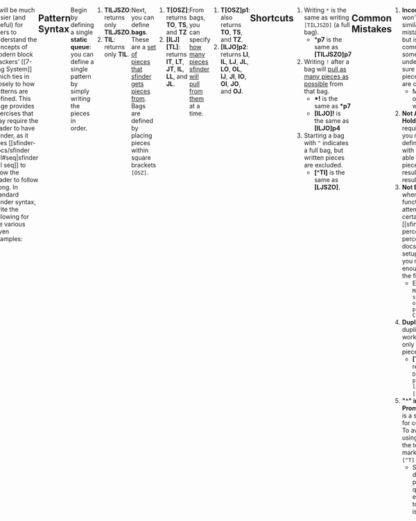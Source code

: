 ```yaml
---
title: "Parameter: Patterns"
tags:
- Guide
- Sfinder Parameter
- Solution Finder
---
```

<meta name="description" content="Detailing the pattern specification for Knewjade's solution finder." />
<style>
header{max-width: 700px; left: 50%; transform: translateX(-50%); padding: 0 2em;}
body{display: flex; justify-content: center;}
.singlePage{width: -webkit-fill-available; max-width: 700px;}
</style>

The **--patterns** parameter for [[sfinder-docs/solution-finder|solution-finder]] is one of the harder parameters to understand. 
**Patterns**, in this case, is synonymous with **queues**, but potentially more broadly defined. This page is dedicated to providing a thorough explanation and examples on the various aspects and methods of specifying patterns.

It will be much easier (and useful) for users to understand the concepts of modern block stackers' [[7-Bag System]] which ties in closely to how patterns are defined. This page provides exercises that may require the reader to have sfinder, as it uses [[sfinder-docs/sfinder util#seq|sfinder util seq]] to allow the reader to follow along. In standard sfinder syntax, write the following for the various given examples:
```YAML {title="Example Util Seq Command"}
java -jar sfinder.jar util seq -p <example input>
```
___
## Pattern Syntax
Begin by defining a single **static queue**: you can define a single pattern by simply writing the pieces in order.
1. **TILJSZO**: returns only **TILJSZO**.
2. **TIL**: returns only **TIL**.

Next, you can define **bags**. These are a <u>set of pieces that sfinder gets pieces from</u>. Bags are defined by placing pieces within square brackets ``[OSZ]``.
1. **T\[OSZ]**: returns **TO**, **TS**, and **TZ**
2. **\[ILJ]\[TL]**: returns **IT**, **LT**, **JT**, **IL**, **LL**, and **JL**.

From bags, you can specify <u>how many pieces sfinder will pull from them</u> at a time.
1. **T\[OSZ]p1**: also returns **TO**, **TS**, and **TZ**.
2. **\[ILJO]p2**: returns **LI**, **IL**, **LJ**, **JL**, **LO**, **OL**, **IJ**, **JI**, **IO**, **OI**, **JO**, and **OJ**.
___
## Shortcuts
1. Writing ``*`` is the same as writing ``[TILJSZO]`` (a full bag).
	- \***p7** is the same as **\[TILJSZO]p7**
2. Writing `!` after a bag will <u>pull as many pieces as possible</u> from that bag.
	- **\*!** is the same as **\*p7**
	- **\[ILJO]!** is the same as **\[ILJO]p4**
3. Starting a bag with `^` indicates a full bag, but written pieces are excluded.
	- **\[^TI]** is the same as **\[LJSZO]**.
___
## Common Mistakes
1. **Incorrect Bags**: This won't run into an error similar to common mistakes #2 and #3, but is the most common mistake, sometimes even undetected. Make sure the bags and pieces you're using are correct.
	- May include overlooking `!` after writing a bag.
2. **Not Accounting For Hold**: A field may require 7 pieces, so you may be inclined to define 7 pieces, but with hold you may be able to use up to 8 pieces. This may result in inaccurate results.
3. **Not Enough Pieces**: when using sfinder functionalities that attempt to reach a certain field e.g. [[sfinder-docs/sfinder percent|sfinder percent]] or [[sfinder-docs/sfinder setup|sfinder setup]], you need to specify enough pieces to fill the field specified.
	- Error message:: ``Message: Should specify equal to or more than X pieces: CurrentPieces=Y``
4. **Duplicate Pieces**: duplicate pieces won't work. Bags should only have one of each piece.
	- **\[TIILJ]** would return an error: ``Duplicate 'I' pieces in [] [position=3char] [SyntaxException]``.
5. **"^" in Command Prompt**: The `^` symbol is a special character for command prompt. To avoid errors when using it, either enclose the text in quotation marks or write it twice `[^T]` → `[^^T]`
	- Some people just decide to put parameters in quotation marks even in PowerShell to avoid these issues.